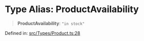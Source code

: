 # Type Alias: ProductAvailability

> **ProductAvailability**: `"in stock"`

Defined in: [src/Types/Product.ts:28](https://github.com/Fokusdotid/bail/blob/99acc683da8779d62a0509bb4108fdb35cb2b061/src/Types/Product.ts#L28)

